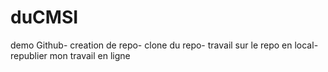 # duCMSI
demo Github-
creation de repo-
clone du repo-
travail sur le repo en local-
republier mon travail en ligne
